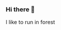 ### Hi there 👋
I like to run in forest
<!--
**TordenTrykk/TordenTrykk** is a ✨ _special_ ✨ repository because its `README.md` (this file) appears on your GitHub profile.

